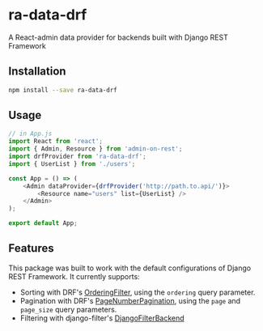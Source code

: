 # ra-data-drf
A React-admin data provider for backends built with Django REST Framework

## Installation

```sh
npm install --save ra-data-drf
```

## Usage

```js
// in App.js
import React from 'react';
import { Admin, Resource } from 'admin-on-rest';
import drfProvider from 'ra-data-drf';
import { UserList } from './users';

const App = () => (
    <Admin dataProvider={drfProvider('http://path.to.api/')}>
        <Resource name="users" list={UserList} />
    </Admin>
);

export default App;
```

## Features

This package was built to work with the default configurations of Django REST Framework. It currently supports:

* Sorting with DRF's [OrderingFilter](https://www.django-rest-framework.org/api-guide/filtering/#orderingfilter), using the `ordering` query parameter.
* Pagination with DRF's [PageNumberPagination](https://www.django-rest-framework.org/api-guide/pagination/#pagenumberpagination), using the `page` and `page_size` query parameters.
* Filtering with django-filter's [DjangoFilterBackend](https://www.django-rest-framework.org/api-guide/filtering/#djangofilterbackend)
